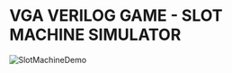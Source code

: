 
# VGA VERILOG GAME - SLOT MACHINE SIMULATOR
![SlotMachineDemo](https://user-images.githubusercontent.com/48864969/122449917-686c0e00-cf74-11eb-8343-1a544eb660eb.PNG)
